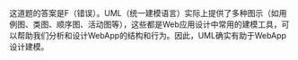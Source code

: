 这道题的答案是F（错误）。UML（统一建模语言）实际上提供了多种图示（如用例图、类图、顺序图、活动图等），这些都是Web应用设计中常用的建模工具，可以帮助我们分析和设计WebApp的结构和行为。因此，UML确实有助于WebApp设计建模。